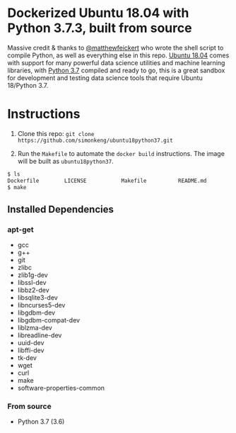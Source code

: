 # Dockerized Ubuntu 18.04 with Python 3.7.3, built from source

Massive credit & thanks to [@matthewfeickert](https://github.com/matthewfeickert) who wrote the shell script to compile Python, as well as everything else in this repo. [Ubuntu 18.04](https://wiki.ubuntu.com/BionicBeaver/ReleaseNotes/18.04) comes with support for many powerful data science utilities and machine learning libraries, with [Python 3.7](https://www.python.org/downloads/release/python-372/) compiled and ready to go, this is a great sandbox for development and testing data science tools that require Ubuntu 18/Python 3.7. 

# Instructions

1. Clone this repo: `git clone https://github.com/simonkeng/ubuntu18python37.git`

2. Run the `Makefile` to automate the `docker build` instructions. The image will be built as `ubuntu18python37`. 

```bash
$ ls
Dockerfile        LICENSE           Makefile          README.md         install_python.sh
$ make
```

## Installed Dependencies

### apt-get
- gcc
- g++
- git
- zlibc
- zlib1g-dev
- libssl-dev
- libbz2-dev
- libsqlite3-dev
- libncurses5-dev
- libgdbm-dev
- libgdbm-compat-dev
- liblzma-dev
- libreadline-dev
- uuid-dev
- libffi-dev
- tk-dev
- wget
- curl
- make
- software-properties-common

### From source

- Python 3.7 (3.6)

